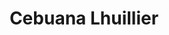 ---
title: "Cebuana Lhuillier"
url: /marikina/cebuana-lhuillier-j-p-rizal-street/
shop: pawnbroker
---
